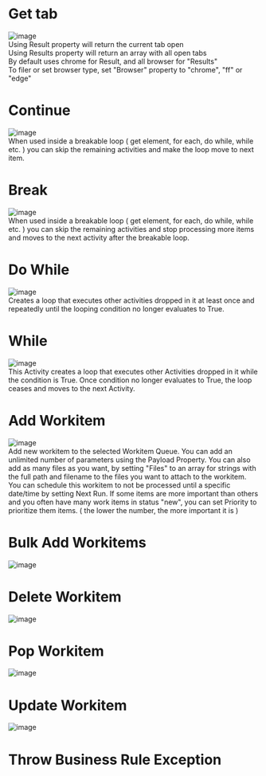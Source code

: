 # Get tab
![image](https://user-images.githubusercontent.com/4155937/163790922-883fabe5-7686-4de2-869a-7e4f60829ca5.png)  
Using Result property will return the current tab open  
Using Results property will return an array with all open tabs  
By default uses chrome for Result, and all browser for "Results"  
To filer or set browser type, set "Browser" property to "chrome", "ff" or "edge"  

# Continue
![image](https://user-images.githubusercontent.com/4155937/163791831-be9a33b2-c2ad-45e3-bdeb-ef57721f2c4c.png)  
When used inside a breakable loop ( get element, for each, do while, while etc. ) you can skip the remaining activities and make the loop move to next item.

# Break
![image](https://user-images.githubusercontent.com/4155937/163792032-beb3c41e-e38b-4307-b31c-465bee7e628a.png)  
When used inside a breakable loop ( get element, for each, do while, while etc. ) you can skip the remaining activities and stop processing more items and moves to the next activity after the breakable loop.

# Do While
![image](https://user-images.githubusercontent.com/4155937/163792119-8bf0a053-289a-42cd-948f-77aed30c00b7.png)  
Creates a loop that executes other activities dropped in it at least once and repeatedly until the looping condition no longer evaluates to True.

# While
![image](https://user-images.githubusercontent.com/4155937/163792333-4a34cb54-9b3f-45d4-bc3c-e17fa8e02b28.png)  
This Activity creates a loop that executes other Activities dropped in it while the condition is True. Once condition no longer evaluates to True, the loop ceases and moves to the next Activity. 

# Add Workitem
![image](https://user-images.githubusercontent.com/4155937/163792775-fc7c96c0-1208-4d53-9063-b6a73289fba0.png)  
Add new workitem to the selected Workitem Queue. You can add an unlimited number of parameters using the Payload Property. You can also add as many files as you want, by setting "Files" to an array for strings with the full path and filename to the files you want to attach to the workitem.
You can schedule this workitem to not be processed until a specific date/time by setting Next Run. 
If some items are more important than others and you often have many work items in status "new", you can set Priority to prioritize them items. ( the lower the number, the more important it is )

# Bulk Add Workitems
![image](https://user-images.githubusercontent.com/4155937/163792813-841cdfbd-548b-445d-bbd2-4364d92e8cbe.png)  

# Delete Workitem
![image](https://user-images.githubusercontent.com/4155937/163792871-a9de5412-1474-410c-953d-08046b624839.png)  

# Pop Workitem
![image](https://user-images.githubusercontent.com/4155937/163792955-f01abac0-2bd4-4b6e-91d8-54f4074a9aab.png)  

# Update Workitem
![image](https://user-images.githubusercontent.com/4155937/163793002-e1745656-c6dd-4829-980a-4b70571d8acc.png)  

# Throw Business Rule Exception
